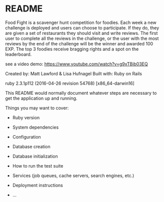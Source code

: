 # README

Food Fight is a scavenger hunt competition for foodies. Each week a new challenge is deployed and users can choose to participate. If they do, they are given a set of restaurants they should visit and write reviews. The first user to complete all the reviews in the challenge, or the user with the most reviews by the end of the challenge will be the winner and awarded 100 EXP. The top 3 foodies receive bragging rights and a spot on the leaderboard.

see a video demo: https://www.youtube.com/watch?v=g9xTBib03EQ

Created by: Matt Lawford & Lisa Hufnagel
Built with: Ruby on Rails

ruby 2.3.1p112 (2016-04-26 revision 54768) [x86_64-darwin16]



This README would normally document whatever steps are necessary to get the
application up and running.

Things you may want to cover:

* Ruby version

* System dependencies

* Configuration

* Database creation

* Database initialization

* How to run the test suite

* Services (job queues, cache servers, search engines, etc.)

* Deployment instructions

* ...
